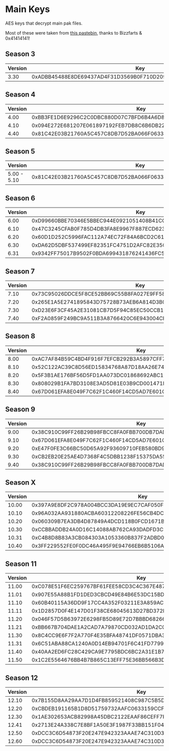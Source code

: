 # Main Keys
AES keys that decrypt main pak files.

Most of these were taken from [this pastebin](https://pastebin.com/raw/SCWdTWbj), thanks to Bizzfarts & 0x41414141!

## Season 3
| Version           | Key                                                                   |
| ----------------- | --------------------------------------------------------------------- |
| 3.30              | 0xADBB45488E8DE69437AD4F31D3569B0F710D2092799BFB1CE21D5CF9744097C3    |

## Season 4
| Version           | Key                                                                   |
| ----------------- | --------------------------------------------------------------------- |
| 4.00              | 0xBB3FE1D6E9296C2C0DBC880D07C7BFD6B4A6D8277D486446353B079B790CC434    |
| 4.10              | 0x094E272E681207E061897192FEB7DB8C6B6DB228D5B53080645348C18B8FB5D7    |
| 4.40              | 0x81C42E03B21760A5C457C8DB7D52BA066F0633D0891FD9E37CF118F27687924A    |

## Season 5
| Version           | Key                                                                   |                        
| ----------------- | --------------------------------------------------------------------- | 
| 5.00 - 5.10       | 0x81C42E03B21760A5C457C8DB7D52BA066F0633D0891FD9E37CF118F27687924A    |

## Season 6
| Version           | Key                                                                   |                        
| ----------------- | --------------------------------------------------------------------- | 
| 6.00              | 0xD99660BBE70346E5BBEC944E0921051408B41CCB753F0CFA945A0F941C333E3B    |
| 6.10              | 0x47C3245CFAB0F785D4DB3FA8E9967F887ECD623FA51308F1BD6BDB58FCFC6583    |
| 6.20              | 0x60D1D252C5996FAC112A74EC72F84A6BCD2C61F7050812F70D0928B41A3D682A    |
| 6.30              | 0xDA62D5DBF537499EF82351FC4751D2AFC82E35CAF19945BDD02E3C6BB9462491    |
| 6.31              | 0x9342FF75017B9502F0BDA699431876241436FC556F1AE12E285E96D143FC8BDC    |


## Season 7
| Version           | Key                                                                   |                        
| ----------------- | --------------------------------------------------------------------- | 
| 7.10              | 0x73C95026DDCE5F8CE52BB69C55B8FA027E9FF58C6211D9001095AAC2ABDE6714    |
| 7.20              | 0x265E1A5E2741895843D75728B73AEB6A814D3B0302FC69BE39BB3F408B9B54E6    |
| 7.30              | 0xD23E6F3CF45A2E31081CB7D5F94C85EC50CCB1A804F8C90248F72FA3896912E4    |
| 7.40              | 0xF2A0859F249BC9A511B3A8766420C6E943004CF0EAEE5B7CFFDB8F10953E994F    |

## Season 8
| Version           | Key                                                                   |                        
| ----------------- | --------------------------------------------------------------------- | 
| 8.00              | 0xAC7AF84B59C4BD4F916F7EFCB292B3A5897CFF7DD7A688AC8B3791A4EDF32E7B    |
| 8.10              | 0x52C122AC39C8D56ED15834768A87D18AA26E74CA694060B9E6BCC1C39C0852FA    |
| 8.20              | 0x5F3B1AE176BF56D5FD1AA073DC01868692ABC11B9186BB12D9235072BBAEE8E2    |
| 8.30              | 0x808029B1FA7BD3108E3AD5D81E03B9CD001471FE1546B9B902A52113E3C01CEE    |
| 8.40              | 0x67D061EFA8E049F7C62F1C460F14CD5AD7E601C13F3FB66F0FB090B72B721ACC    |

## Season 9
| Version           | Key                                                                   |                        
| ----------------- | --------------------------------------------------------------------- | 
| 9.00              | 0x38C910C99FF26B29B98FBCC8FA0FBB700DB7DADCBCDCB71C4D443A047B7280CE    |
| 9.10              | 0x67D061EFA8E049F7C62F1C460F14CD5AD7E601C13F3FB66F0FB090B72B721ACC    |
| 9.20              | 0xE47F0FE3C66BC50D65A92F93609710FEB580BD982017A7D3FC6DE7872197E0CA    |
| 9.30              | 0xCB2EB20E25AE4D7368F4C5DBB1238F15375DA55ABAB4EF75305265E2AD294BAC    |
| 9.40              | 0x38C910C99FF26B29B98FBCC8FA0FBB700DB7DADCBCDCB71C4D443A047B7280CE    |

## Season X
| Version           | Key                                                                   |                        
| ----------------- | --------------------------------------------------------------------- | 
| 10.00             | 0x397A9E8DF2C978A004BCC3DA19E9EC7CAF050FE91AA6E258CD5E24D83FF43E1A    |
| 10.10             | 0x96A032AA931880ACBA60312208226FE56CB4DC7A98C9728EF0C995FB6DD7B5A6    |
| 10.20             | 0x060309B7EA3DB4D87849A4DCD118B0FCD1671B335EFBF115ADA26EAD22C8AC0C    |
| 10.30             | 0xCCBBADDB24A0D16C14088AB762CA93DADFD3CB773619CBF49A05A3BCC5AD920D    |
| 10.31             | 0xC4B8D8B83A3CB084303A1053360B837F2ADBD08DA85292123EC01EEDEA054120    |
| 10.40             | 0x3FF229552FE0F0DC46A495F9E94766EB6B5106A136597C60E7132F413B7C016E    |

## Season 11
| Version           | Key                                                                   |                        
| ----------------- | --------------------------------------------------------------------- | 
| 11.00             | 0xC078E51F6EC259767BF61FEE58CD3C4C367E487D9DFD9EF1C2D504BBC97360EE    |
| 11.01             | 0x907E55A88B1FD1DED3CBCD49E84B6E53DC15BD9F3CA8E5675379B8DC34D6B67B    |
| 11.10             | 0x60B40115A36DD9F17CC4A352F03211E3A859AC664FEF7E7200930F849FD8A980    |
| 11.11             | 0x1D2857D0F4E147D01F38CE68045613D27BD372D941906C1736128179C2EA1798    |
| 11.20             | 0x046F57D5B63972E6298FB5D89E72D7BBBD6826676C081F3546B8E2E403A672E7    |
| 11.21             | 0xBB667B704DAE1A2CAD7A79870CD032AD1DA2C036079F976A0C373D18D85F5378    |
| 11.30             | 0x8C4CC9E6F7F2A770F4E35BFA48741DF0571DBA3D255AC021168721D0D8188647    |
| 11.31             | 0x6C51ABA88CA1240A0D14EB94701F6C41FD7799B102E9060D1E6C316993196FDF    |
| 11.40             | 0x40AA2ED6FC28C429CA9E7795BDC6BC2A31E1B747571D4AE4B598943690CBA264    |
| 11.50             | 0x1C2E5564676BB4B7B865C13EFF75E36BB566B3D36E5140786C9E602C33823C3F    |

## Season 12
| Version           | Key                                                                   |                        
| ----------------- | --------------------------------------------------------------------- | 
| 12.10             | 0x7B155D8AA29AA7D1D4FB859521408C987C5B5D5F8A2641EE16F9BA256DF64FC8    |
| 12.20             | 0xCBDEB191165B1D8D51759732AAFC0633159CCF993D8662FD99D56F9C3F3F7401    |
| 12.30             | 0x1AE302653ACB82998A45DBC2122EAAF86CEFF7F8E1D63B8F0D96562843BC28E9    |
| 12.41             | 0x2713E24A338C7E8BF1A50E3F1987F33BB151F04B192E89E940A623AB34F8502F    |
| 12.50             | 0xDCC3C6D54873F20E247E942323AAAE74C310D3E6B01CCC5C87D3B0563F3EBC0C    |
| 12.60             | 0xDCC3C6D54873F20E247E942323AAAE74C310D3E6B01CCC5C87D3B0563F3EBC0C    |

